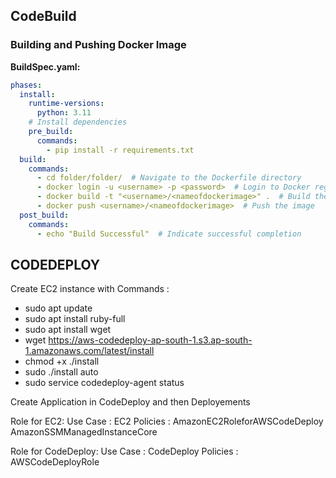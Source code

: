 ## CodeBuild

### Building and Pushing Docker Image

**BuildSpec.yaml:**

```yaml
phases:
  install:
    runtime-versions:
      python: 3.11
    # Install dependencies
    pre_build:
      commands:
        - pip install -r requirements.txt
  build:
    commands:
      - cd folder/folder/  # Navigate to the Dockerfile directory
      - docker login -u <username> -p <password>  # Login to Docker registry
      - docker build -t "<username>/<nameofdockerimage>" .  # Build the image
      - docker push <username>/<nameofdockerimage>  # Push the image
  post_build:
    commands:
      - echo "Build Successful"  # Indicate successful completion


```

## CODEDEPLOY


Create EC2 instance with Commands : 
- sudo apt update
- sudo apt install ruby-full
- sudo apt install wget
- wget https://aws-codedeploy-ap-south-1.s3.ap-south-1.amazonaws.com/latest/install
- chmod +x ./install
- sudo ./install auto
- sudo service codedeploy-agent status


Create Application in CodeDeploy and then Deployements


Role for EC2:
  Use Case : EC2
  Policies : AmazonEC2RoleforAWSCodeDeploy
              AmazonSSMManagedInstanceCore


Role for CodeDeploy:
  Use Case : CodeDeploy
  Policies : AWSCodeDeployRole

  
